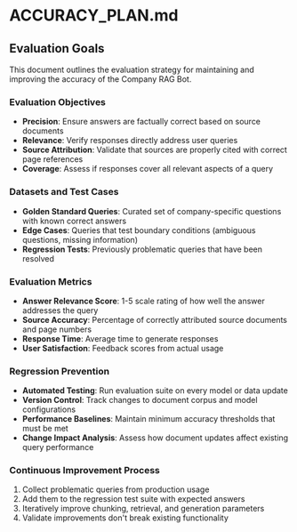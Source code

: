 # ACCURACY_PLAN.md

## Evaluation Goals

This document outlines the evaluation strategy for maintaining and improving the accuracy of the Company RAG Bot.

### Evaluation Objectives

- **Precision**: Ensure answers are factually correct based on source documents
- **Relevance**: Verify responses directly address user queries
- **Source Attribution**: Validate that sources are properly cited with correct page references
- **Coverage**: Assess if responses cover all relevant aspects of a query

### Datasets and Test Cases

- **Golden Standard Queries**: Curated set of company-specific questions with known correct answers
- **Edge Cases**: Queries that test boundary conditions (ambiguous questions, missing information)
- **Regression Tests**: Previously problematic queries that have been resolved

### Evaluation Metrics

- **Answer Relevance Score**: 1-5 scale rating of how well the answer addresses the query
- **Source Accuracy**: Percentage of correctly attributed source documents and page numbers
- **Response Time**: Average time to generate responses
- **User Satisfaction**: Feedback scores from actual usage

### Regression Prevention

- **Automated Testing**: Run evaluation suite on every model or data update
- **Version Control**: Track changes to document corpus and model configurations
- **Performance Baselines**: Maintain minimum accuracy thresholds that must be met
- **Change Impact Analysis**: Assess how document updates affect existing query performance

### Continuous Improvement Process

1. Collect problematic queries from production usage
2. Add them to the regression test suite with expected answers
3. Iteratively improve chunking, retrieval, and generation parameters
4. Validate improvements don't break existing functionality